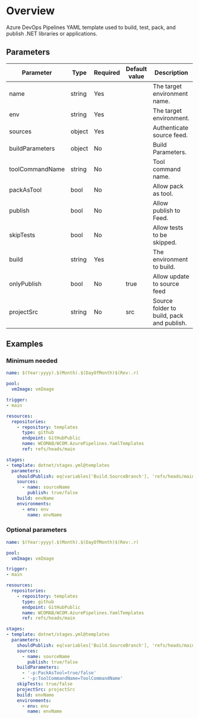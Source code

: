 # Overview

Azure DevOps Pipelines YAML template used to build, test, pack, and publish .NET libraries or applications.

## Parameters

 **Parameter**   | **Type** | **Required** | **Default value** | **Description**                           
-----------------|----------|--------------|-------------------|-------------------------------------------
 name            | string   | Yes          |                   | The target environment name.              
 env             | string   | Yes          |                   | The target environment.                   
 sources         | object   | Yes          |                   | Authenticate source feed.                 
 buildParameters | object   | No           |                   | Build Parameters.                         
 toolCommandName | string   | No           |                   | Tool command name.                        
 packAsTool      | bool     | No           |                   | Allow pack as tool.                       
 publish         | bool     | No           |                   | Allow publish to Feed.                    
 skipTests       | bool     | No           |                   | Allow tests to be skipped.                
 build           | string   | Yes          |                   | The environment to build.                 
 onlyPublish     | bool     | No           | true              | Allow update to source feed               
 projectSrc      | string   | No           | src               | Source folder to build, pack and publish. 

## Examples

### Minimum needed

```yaml
name: $(Year:yyyy).$(Month).$(DayOfMonth)$(Rev:.r)

pool:
  vmImage: vmImage

trigger:
- main

resources:
  repositories:
    - repository: templates
      type: github
      endpoint: GitHubPublic
      name: WCOMAB/WCOM.AzurePipelines.YamlTemplates
      ref: refs/heads/main

stages:
- template: dotnet/stages.yml@templates
  parameters:
    shouldPublish: eq(variables['Build.SourceBranch'], 'refs/heads/main')
    sources:
      - name: sourceName
        publish: true/false
    build: envName
    environments:
      - env: env
        name: envName
```

### Optional parameters

```yaml
name: $(Year:yyyy).$(Month).$(DayOfMonth)$(Rev:.r)

pool:
  vmImage: vmImage

trigger:
- main

resources:
  repositories:
    - repository: templates
      type: github
      endpoint: GitHubPublic
      name: WCOMAB/WCOM.AzurePipelines.YamlTemplates
      ref: refs/heads/main

stages:
- template: dotnet/stages.yml@templates
  parameters:
    shouldPublish: eq(variables['Build.SourceBranch'], 'refs/heads/main')
    sources:
      - name: sourceName
        publish: true/false
    buildParameters:
      - '-p:PackAsTool=true/false'
      - '-p:ToolCommandName=ToolCommandName'
    skipTests: true/false
    projectSrc: projectSrc
    build: envName
    environments:
      - env: env
        name: envName
```